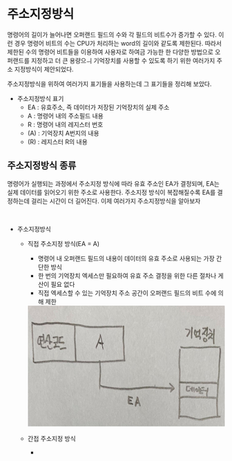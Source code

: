 # 주소지정방식

명령어의 길이가 늘어나면 오퍼랜드 필드의 수와 각 필드의 비트수가 증가할 수 있다. 이런 경우 명령어 비트의 수는 CPU가 처리하는 word의 길이와 같도록 제한된다. 따라서 제한된 수의 명령어 비트들을 이용하여 사용자로 하여금 가능한 한 다양한 방법으로 오퍼랜드를 지정하고 더 큰 용량으ㅢ 기억장치를 사용할 수 있도록 하기 위한 여러가지 주소 지정방식이 제안되었다.



주소지정방식을 위하여 여러가지 표기들을 사용하는데 그 표기들을 정리해 보았다.

* 주소지정방식 표기
  * EA : 유효주소, 즉 데이터가 저장된 기억장치의 실제 주소
  * A : 명령어 내의 주소필드 내용
  * R : 명령어 내의 레지스터 번호
  * (A) : 기억장치 A번지의 내용
  * (R) : 레지스터 R의 내용



## 주소지정방식 종류

명령어가 실행되는 과정에서 주소지정 방식에 따라 유효 주소인 EA가 결정되며, EA는 실제 데이터를 읽어오기 위한 주소로 사용한다. 주소지정 방식이 복잡해질수록 EA를 결정하는데 걸리는 시간이 더 길어진다. 이제 여러가지 주소지정방식을 알아보자

<br>



* 주소지정방식

  * 직접 주소지정 방식(EA = A)

    * 명령어 내 오퍼랜드 필드의 내용이 데이터의 유효 주소로 사용되는 가장 간단한 방식
    * 한 번의 기억장치 엑세스만 필요하여 유효 주소 결정을 위한 다른 절차나 게산이 필요 없다
    * 직접 엑세스할 수 있는 기억장치 주소 공간이 오퍼랜드 필드의 비트 수에 의해 제한

    <img src="https://github.com/hansanguk0222/Computer_Architecture/blob/master/git%EC%9E%90%EB%A3%8C/CPU/%EC%A7%81%EC%A0%91%EC%A3%BC%EC%86%8C%EC%A7%80%EC%A0%95%EB%B0%A9%EC%8B%9D.jpg?raw=true" alt="직접주소지정방식" height="280" width="1050" />

  * 간접 주소지정 방식

    * 



